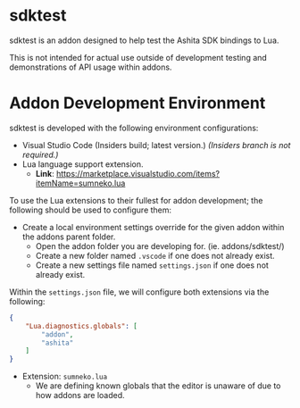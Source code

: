 # sdktest

sdktest is an addon designed to help test the Ashita SDK bindings to Lua. 

This is not intended for actual use outside of development testing and demonstrations of API usage within addons.

# Addon Development Environment

sdktest is developed with the following environment configurations:

  * Visual Studio Code (Insiders build; latest version.) _(Insiders branch is not required.)_
  * Lua language support extension.
    * **Link**: https://marketplace.visualstudio.com/items?itemName=sumneko.lua

To use the Lua extensions to their fullest for addon development; the following should be used to configure them:

  - Create a local environment settings override for the given addon within the addons parent folder.
    - Open the addon folder you are developing for. (ie. addons/sdktest/)
    - Create a new folder named `.vscode` if one does not already exist.
    - Create a new settings file named `settings.json` if one does not already exist.

Within the `settings.json` file, we will configure both extensions via the following:

```json
{
    "Lua.diagnostics.globals": [
        "addon",
        "ashita"
    ]
}
```

- Extension: `sumneko.lua`
  - We are defining known globals that the editor is unaware of due to how addons are loaded.
